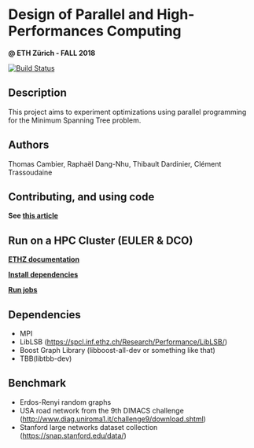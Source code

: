 # Design of Parallel and High-Performances Computing 
**@ ETH Zürich - FALL 2018**

[![Build Status](https://travis-ci.org/intv0id/PMST.svg?branch=master)](https://travis-ci.org/intv0id/PMST)

## Description

This project aims to experiment optimizations using parallel programming for the Minimum Spanning Tree problem.


## Authors

Thomas Cambier, 
Raphaël Dang-Nhu, 
Thibault Dardinier, 
Clément Trassoudaine


## Contributing, and using code

**See [this article](https://github.com/intv0id/PMST/wiki/Contributing)**

## Run on a HPC Cluster (EULER & DCO)

[**ETHZ documentation**](https://scicomp.ethz.ch/wiki/Getting\_started\_with\_clusters)

[**Install dependencies**](https://github.com/intv0id/PMST/wiki/Installing-libraries-locally)

[**Run jobs**](https://github.com/intv0id/PMST/wiki/Execute-a-job-on-EULER-&-DCO)


## Dependencies
* MPI  
* LibLSB (https://spcl.inf.ethz.ch/Research/Performance/LibLSB/)
* Boost Graph Library (libboost-all-dev or something like that)
* TBB(libtbb-dev)

## Benchmark
* Erdos-Renyi random graphs
* USA road network from the 9th DIMACS challenge (http://www.diag.uniroma1.it/challenge9/download.shtml)
* Stanford large networks dataset collection (https://snap.stanford.edu/data/)
